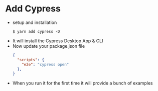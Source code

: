 # Add Cypress

- setup and installation
  ```shell
  $ yarn add cypress -D
  ```
- It will install the Cypress Desktop App & CLI
- Now update your package.json file
  ```json:package.json
  {
    "scripts": {
      "e2e": "cypress open"
    },
  }
  ```
- When you run it for the first time it will provide a bunch of examples









